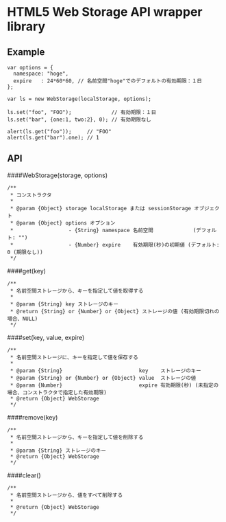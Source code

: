 HTML5 Web Storage API wrapper library
==================================================

Example
--------------------------------------

    var options = {
      namespace: "hoge",
      expire   : 24*60*60, // 名前空間"hoge"でのデフォルトの有効期限：１日
    };
    
    var ls = new WebStorage(localStorage, options);
    
    ls.set("foo", "FOO");             // 有効期限：１日
    ls.set("bar", {one:1, two:2}, 0); // 有効期限なし
    
    alert(ls.get("foo"));     // "FOO"
    alert(ls.get("bar").one); // 1

API
--------------------------------------
####WebStorage(storage, options)

    /**
     * コンストラクタ
     *
     * @param {Object} storage localStorage または sessionStorage オブジェクト
     * @param {Object} options オプション
     *                  - {String} namespace 名前空間             (デフォルト: "")
     *                  - {Number} expire    有効期限(秒)の初期値 (デフォルト: 0 (期限なし))
     */

####get(key)

    /**
     * 名前空間ストレージから、キーを指定して値を取得する 
     *
     * @param {String} key ストレージのキー
     * @return {String} or {Number} or {Object} ストレージの値 (有効期限切れの場合、NULL)
     */

####set(key, value, expire)

    /**
     * 名前空間ストレージに、キーを指定して値を保存する
     *
     * @param {String}                         key    ストレージのキー
     * @param {String} or {Number} or {Object} value  ストレージの値
     * @param {Number}                         expire 有効期限(秒) (未指定の場合、コンストラクタで指定した有効期限)
     * @return {Object} WebStorage
     */

####remove(key)

    /**
     * 名前空間ストレージから、キーを指定して値を削除する
     *
     * @param {String} ストレージのキー
     * @return {Object} WebStorage
     */

####clear()

    /**
     * 名前空間ストレージから、値をすべて削除する
     *
     * @return {Object} WebStorage
     */